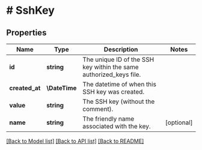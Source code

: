 # # SshKey

## Properties

Name | Type | Description | Notes
------------ | ------------- | ------------- | -------------
**id** | **string** | The unique ID of the SSH key within the same authorized_keys file. |
**created_at** | **\DateTime** | The datetime of when this SSH key was created. |
**value** | **string** | The SSH key (without the comment). |
**name** | **string** | The friendly name associated with the key. | [optional]

[[Back to Model list]](../../README.md#models) [[Back to API list]](../../README.md#endpoints) [[Back to README]](../../README.md)
